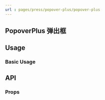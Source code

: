 ```yaml
---
url : pages/press/popover-plus/popover-plus
---
```


## PopoverPlus 弹出框


## Usage

### Basic Usage

## API

### Props

